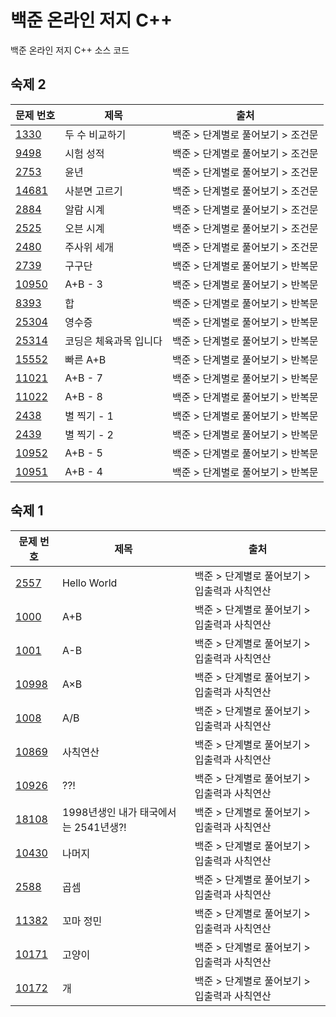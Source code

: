 # 백준 온라인 저지 C++

백준 온라인 저지 C++ 소스 코드

## 숙제 2

| 문제 번호                    | 제목                   | 출처                              |
| ---------------------------- | ---------------------- | --------------------------------- |
| [1330](src/01xxx/01330.cpp)  | 두 수 비교하기         | 백준 > 단계별로 풀어보기 > 조건문 |
| [9498](src/09xxx/09498.cpp)  | 시험 성적              | 백준 > 단계별로 풀어보기 > 조건문 |
| [2753](src/02xxx/02753.cpp)  | 윤년                   | 백준 > 단계별로 풀어보기 > 조건문 |
| [14681](src/14xxx/14681.cpp) | 사분면 고르기          | 백준 > 단계별로 풀어보기 > 조건문 |
| [2884](src/02xxx/02884.cpp)  | 알람 시계              | 백준 > 단계별로 풀어보기 > 조건문 |
| [2525](src/02xxx/02525.cpp)  | 오븐 시계              | 백준 > 단계별로 풀어보기 > 조건문 |
| [2480](src/02xxx/02480.cpp)  | 주사위 세개            | 백준 > 단계별로 풀어보기 > 조건문 |
| [2739](src/02xxx/02739.cpp)  | 구구단                 | 백준 > 단계별로 풀어보기 > 반복문 |
| [10950](src/10xxx/10950.cpp) | A+B - 3                | 백준 > 단계별로 풀어보기 > 반복문 |
| [8393](src/08xxx/08393.cpp)  | 합                     | 백준 > 단계별로 풀어보기 > 반복문 |
| [25304](src/25xxx/25304.cpp) | 영수증                 | 백준 > 단계별로 풀어보기 > 반복문 |
| [25314](src/25xxx/25314.cpp) | 코딩은 체육과목 입니다 | 백준 > 단계별로 풀어보기 > 반복문 |
| [15552](src/15xxx/15552.cpp) | 빠른 A+B               | 백준 > 단계별로 풀어보기 > 반복문 |
| [11021](src/11xxx/11021.cpp) | A+B - 7                | 백준 > 단계별로 풀어보기 > 반복문 |
| [11022](src/11xxx/11022.cpp) | A+B - 8                | 백준 > 단계별로 풀어보기 > 반복문 |
| [2438](src/02xxx/02438.cpp)  | 별 찍기 - 1            | 백준 > 단계별로 풀어보기 > 반복문 |
| [2439](src/02xxx/02439.cpp)  | 별 찍기 - 2            | 백준 > 단계별로 풀어보기 > 반복문 |
| [10952](src/10xxx/10952.cpp) | A+B - 5                | 백준 > 단계별로 풀어보기 > 반복문 |
| [10951](src/10xxx/10951.cpp) | A+B - 4                | 백준 > 단계별로 풀어보기 > 반복문 |

## 숙제 1

| 문제 번호                    | 제목                                  | 출처                                         |
| ---------------------------- | ------------------------------------- | -------------------------------------------- |
| [2557](src/02xxx/02557.cpp)  | Hello World                           | 백준 > 단계별로 풀어보기 > 입출력과 사칙연산 |
| [1000](src/01xxx/01000.cpp)  | A+B                                   | 백준 > 단계별로 풀어보기 > 입출력과 사칙연산 |
| [1001](src/01xxx/01001.cpp)  | A-B                                   | 백준 > 단계별로 풀어보기 > 입출력과 사칙연산 |
| [10998](src/10xxx/10998.cpp) | A×B                                   | 백준 > 단계별로 풀어보기 > 입출력과 사칙연산 |
| [1008](src/01xxx/01008.cpp)  | A/B                                   | 백준 > 단계별로 풀어보기 > 입출력과 사칙연산 |
| [10869](src/10xxx/10869.cpp) | 사칙연산                              | 백준 > 단계별로 풀어보기 > 입출력과 사칙연산 |
| [10926](src/10xxx/10926.cpp) | ??!                                   | 백준 > 단계별로 풀어보기 > 입출력과 사칙연산 |
| [18108](src/18xxx/18108.cpp) | 1998년생인 내가 태국에서는 2541년생?! | 백준 > 단계별로 풀어보기 > 입출력과 사칙연산 |
| [10430](src/10xxx/10430.cpp) | 나머지                                | 백준 > 단계별로 풀어보기 > 입출력과 사칙연산 |
| [2588](src/02xxx/02588.cpp)  | 곱셈                                  | 백준 > 단계별로 풀어보기 > 입출력과 사칙연산 |
| [11382](src/11xxx/11382.cpp) | 꼬마 정민                             | 백준 > 단계별로 풀어보기 > 입출력과 사칙연산 |
| [10171](src/10xxx/10171.cpp) | 고양이                                | 백준 > 단계별로 풀어보기 > 입출력과 사칙연산 |
| [10172](src/10xxx/10172.cpp) | 개                                    | 백준 > 단계별로 풀어보기 > 입출력과 사칙연산 |
